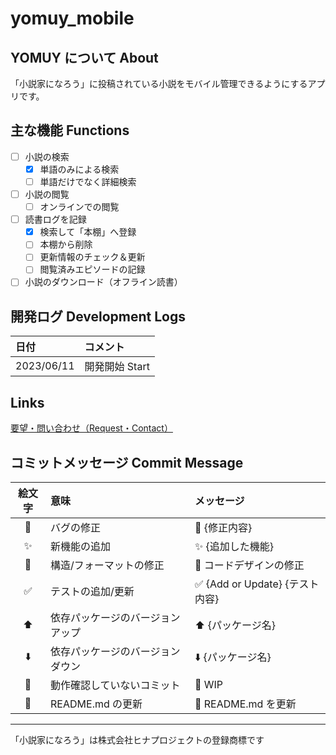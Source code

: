 # yomuy_mobile

## YOMUY について About

「小説家になろう」に投稿されている小説をモバイル管理できるようにするアプリです。

## 主な機能 Functions

- [ ] 小説の検索
  - [x] 単語のみによる検索
  - [ ] 単語だけでなく詳細検索
- [ ] 小説の閲覧
  - [ ] オンラインでの閲覧
- [ ] 読書ログを記録
  - [x] 検索して「本棚」へ登録
  - [ ] 本棚から削除
  - [ ] 更新情報のチェック＆更新
  - [ ] 閲覧済みエピソードの記録
- [ ] 小説のダウンロード（オフライン読書）

## 開発ログ Development Logs

| 日付       | コメント       |
| :--------- | :------------- |
| 2023/06/11 | 開発開始 Start |

## Links

[要望・問い合わせ（Request・Contact）](https://forms.gle/yZFvmimNPqgSmgEe7)

## コミットメッセージ Commit Message

| 絵文字 | 意味                             | メッセージ                      |
| :----: | :------------------------------- | :------------------------------ |
|   🐛   | バグの修正                       | 🐛 {修正内容}                   |
|   ✨   | 新機能の追加                     | ✨ {追加した機能}               |
|   🎨   | 構造/フォーマットの修正          | 🎨 コードデザインの修正         |
|   ✅   | テストの追加/更新                | ✅ {Add or Update} {テスト内容} |
|   ⬆️   | 依存パッケージのバージョンアップ | ⬆️ {パッケージ名}               |
|   ⬇️   | 依存パッケージのバージョンダウン | ⬇️ {パッケージ名}               |
|   🚧   | 動作確認していないコミット       | 🚧 WIP                          |
|   📝   | README.md の更新                 | 📝 README.md を更新             |

---

「小説家になろう」は株式会社ヒナプロジェクトの登録商標です
